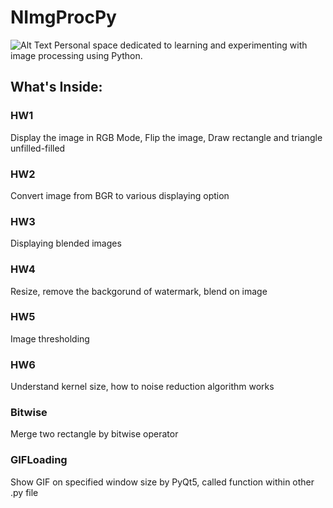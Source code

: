 # NImgProcPy

![Alt Text](relative/path/to/Assets/Readme/BG.png)
Personal space dedicated to learning and experimenting with image processing using Python. 

## What's Inside:

### HW1 
Display the image in RGB Mode, Flip the image, Draw rectangle and triangle unfilled-filled

### HW2 
Convert image from BGR to various displaying option

### HW3
Displaying blended images

### HW4
Resize, remove the backgorund of watermark, blend on image

### HW5
Image thresholding

### HW6
Understand kernel size, how to noise reduction algorithm works

### Bitwise
Merge two rectangle by bitwise operator

### GIFLoading
Show GIF on specified window size by PyQt5, called function within other .py file



